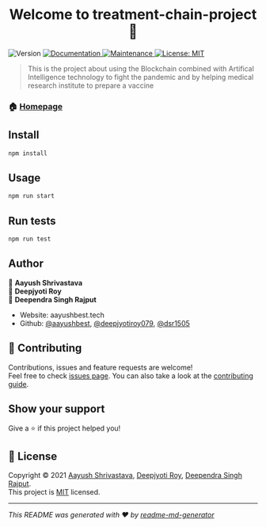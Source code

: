 <h1 align="center">Welcome to treatment-chain-project 👋</h1>
<p>
  <img alt="Version" src="https://img.shields.io/badge/version-1.0.0-blue.svg?cacheSeconds=2592000" />
  <a href="https://github.com/aayushbest/Treatment-Chain#readme" target="_blank">
    <img alt="Documentation" src="https://img.shields.io/badge/documentation-yes-brightgreen.svg" />
  </a>
  <a href="https://github.com/aayushbest/Treatment-Chain/graphs/commit-activity" target="_blank">
    <img alt="Maintenance" src="https://img.shields.io/badge/Maintained%3F-yes-green.svg" />
  </a>
  <a href="https://github.com/aayushbest/Treatment-Chain/blob/master/LICENSE" target="_blank">
    <img alt="License: MIT" src="https://img.shields.io/github/license/aayushbest/treatment-chain-project" />
  </a>
</p>

> This is the project about using the Blockchain combined with Artifical Intelligence technology to fight the pandemic and by helping medical research institute to prepare a vaccine

### 🏠 [Homepage](https://github.com/aayushbest/Treatment-Chain#readme)

## Install

```sh
npm install
```

## Usage

```sh
npm run start
```

## Run tests

```sh
npm run test
```

## Author

👤 **Aayush Shrivastava**<br />
👤 **Deepjyoti Roy**<br />
👤 **Deependra Singh Rajput**

- Website: aayushbest.tech
- Github: [@aayushbest](https://github.com/aayushbest), [@deepjyotiroy079](https://github.com/deepjyotiroy079), [@dsr1505](https://github.com/DSR1505)

## 🤝 Contributing

Contributions, issues and feature requests are welcome!<br />Feel free to check [issues page](https://github.com/aayushbest/Treatment-Chain/issues). You can also take a look at the [contributing guide](https://github.com/aayushbest/Treatment-Chain/blob/master/CONTRIBUTING.md).

## Show your support

Give a ⭐️ if this project helped you!

## 📝 License

Copyright © 2021 [Aayush Shrivastava](https://github.com/aayushbest), [Deepjyoti Roy](https://github.com/deepjyotiroy079), [Deependra Singh Rajput](https://github.com/DSR1505).<br />
This project is [MIT](https://github.com/aayushbest/Treatment-Chain/blob/master/LICENSE) licensed.

---

_This README was generated with ❤️ by [readme-md-generator](https://github.com/kefranabg/readme-md-generator)_
